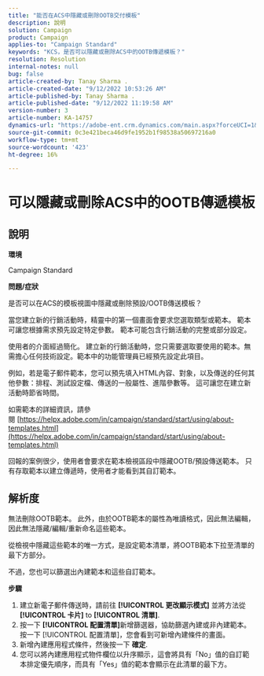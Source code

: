 ```yaml
---
title: "能否在ACS中隱藏或刪除OOTB交付模板"
description: 說明
solution: Campaign
product: Campaign
applies-to: "Campaign Standard"
keywords: "KCS，是否可以隱藏或刪除ACS中的OOTB傳遞模板？"
resolution: Resolution
internal-notes: null
bug: false
article-created-by: Tanay Sharma .
article-created-date: "9/12/2022 10:53:26 AM"
article-published-by: Tanay Sharma .
article-published-date: "9/12/2022 11:19:58 AM"
version-number: 3
article-number: KA-14757
dynamics-url: "https://adobe-ent.crm.dynamics.com/main.aspx?forceUCI=1&pagetype=entityrecord&etn=knowledgearticle&id=2a24841c-8932-ed11-9db1-002248086735"
source-git-commit: 0c3e421beca46d9fe1952b1f98538a50697216a0
workflow-type: tm+mt
source-wordcount: '423'
ht-degree: 16%

---
```


# 可以隱藏或刪除ACS中的OOTB傳遞模板

## 說明


<b>環境</b>

Campaign Standard



<b>問題/症狀</b>

是否可以在ACS的模板視圖中隱藏或刪除預設/OOTB傳送模板？



當您建立新的行銷活動時，精靈中的第一個畫面會要求您選取類型或範本。 範本可讓您根據需求預先設定特定參數。 範本可能包含行銷活動的完整或部分設定。

使用者的介面經過簡化。 建立新的行銷活動時，您只需要選取要使用的範本。無需擔心任何技術設定。範本中的功能管理員已經預先設定此項目。

例如，若是電子郵件範本，您可以預先填入HTML內容、對象，以及傳送的任何其他參數：排程、測試設定檔、傳送的一般屬性、進階參數等。 這可讓您在建立新活動時節省時間。

如需範本的詳細資訊，請參閱 [https://helpx.adobe.com/in/campaign/standard/start/using/about-templates.html](https://helpx.adobe.com/in/campaign/standard/start/using/about-templates.html)

回報的案例很少，使用者會要求在範本檢視區段中隱藏OOTB/預設傳送範本。 只有存取範本以建立傳遞時，使用者才能看到其自訂範本。






## 解析度


無法刪除OOTB範本。 此外，由於OOTB範本的屬性為唯讀格式，因此無法編輯，因此無法隱藏/編輯/重新命名這些範本。

從檢視中隱藏這些範本的唯一方式，是設定範本清單，將OOTB範本下拉至清單的最下方部分。

不過，您也可以篩選出內建範本和這些自訂範本。

<b>步驟</b>

1. 建立新電子郵件傳送時，請前往 <b>[!UICONTROL 更改顯示模式]</b> 並將方法從 <b>[!UICONTROL 卡片]</b> to <b>[!UICONTROL 清單]</b>.
2. 按一下 <b>[!UICONTROL 配置清單]</b>新增篩選器，協助篩選內建或非內建範本。 按一下 [!UICONTROL 配置清單]，您會看到可新增內建條件的畫面。
3. 新增內建應用程式條件，然後按一下 <b>確定</b>.
4. 您可以將內建應用程式物件欄位以升序顯示，這會將具有「No」值的自訂範本排定優先順序，而具有「Yes」值的範本會顯示在此清單的最下方。

